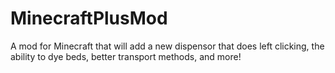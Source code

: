 # MinecraftPlusMod
  A mod for Minecraft that will add a new dispensor that does left clicking, the ability to dye beds, better transport methods, and more!
